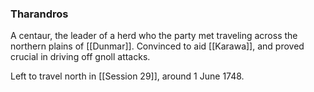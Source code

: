 ### Tharandros

A centaur, the leader of a herd who the party met traveling across the northern plains of [[Dunmar]]. Convinced to aid [[Karawa]], and proved crucial in driving off gnoll attacks. 

Left to travel north in [[Session 29]], around 1 June 1748.